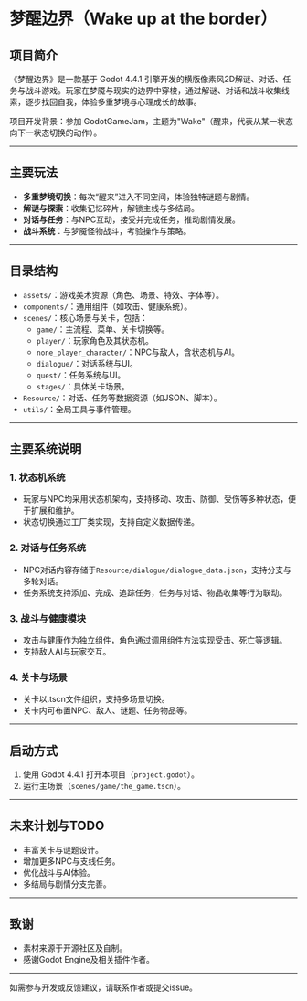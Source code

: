 # 梦醒边界（Wake up at the border）

## 项目简介

《梦醒边界》是一款基于 Godot 4.4.1 引擎开发的横版像素风2D解谜、对话、任务与战斗游戏。玩家在梦魇与现实的边界中穿梭，通过解谜、对话和战斗收集线索，逐步找回自我，体验多重梦境与心理成长的故事。

项目开发背景：参加 GodotGameJam，主题为"Wake"（醒来，代表从某一状态向下一状态切换的动作）。

---

## 主要玩法
- **多重梦境切换**：每次“醒来”进入不同空间，体验独特谜题与剧情。
- **解谜与探索**：收集记忆碎片，解锁主线与多结局。
- **对话与任务**：与NPC互动，接受并完成任务，推动剧情发展。
- **战斗系统**：与梦魇怪物战斗，考验操作与策略。

---

## 目录结构

- `assets/`：游戏美术资源（角色、场景、特效、字体等）。
- `components/`：通用组件（如攻击、健康系统）。
- `scenes/`：核心场景与关卡，包括：
  - `game/`：主流程、菜单、关卡切换等。
  - `player/`：玩家角色及其状态机。
  - `none_player_character/`：NPC与敌人，含状态机与AI。
  - `dialogue/`：对话系统与UI。
  - `quest/`：任务系统与UI。
  - `stages/`：具体关卡场景。
- `Resource/`：对话、任务等数据资源（如JSON、脚本）。
- `utils/`：全局工具与事件管理。

---

## 主要系统说明

### 1. 状态机系统
- 玩家与NPC均采用状态机架构，支持移动、攻击、防御、受伤等多种状态，便于扩展和维护。
- 状态切换通过工厂类实现，支持自定义数据传递。

### 2. 对话与任务系统
- NPC对话内容存储于`Resource/dialogue/dialogue_data.json`，支持分支与多轮对话。
- 任务系统支持添加、完成、追踪任务，任务与对话、物品收集等行为联动。

### 3. 战斗与健康模块
- 攻击与健康作为独立组件，角色通过调用组件方法实现受击、死亡等逻辑。
- 支持敌人AI与玩家交互。

### 4. 关卡与场景
- 关卡以.tscn文件组织，支持多场景切换。
- 关卡内可布置NPC、敌人、谜题、任务物品等。

---

## 启动方式
1. 使用 Godot 4.4.1 打开本项目（`project.godot`）。
2. 运行主场景（`scenes/game/the_game.tscn`）。

---

## 未来计划与TODO
- 丰富关卡与谜题设计。
- 增加更多NPC与支线任务。
- 优化战斗与AI体验。
- 多结局与剧情分支完善。

---

## 致谢
- 素材来源于开源社区及自制。
- 感谢Godot Engine及相关插件作者。

---

如需参与开发或反馈建议，请联系作者或提交issue。
